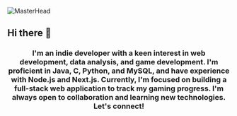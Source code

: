 ![MasterHead](https://media1.tenor.com/m/cX92mi1p-NYAAAAd/coding-anime.gif)
## Hi there 👋
<h3 align="center">I'm an indie developer with a keen interest in web development, data analysis, and game development. I'm proficient in Java, C, Python, and MySQL, and have experience with Node.js and Next.js. Currently, I'm focused on building a full-stack web application to track my gaming progress. I'm always open to collaboration and learning new technologies. Let's connect!</h3>
<!--
**273kanna/273kanna** is a ✨ _special_ ✨ repository because its `README.md` (this file) appears on your GitHub profile.

Here are some ideas to get you started:

- 🔭 I’m currently working on ...
- 🌱 I’m currently learning ...
- 👯 I’m looking to collaborate on ...
- 🤔 I’m looking for help with ...
- 💬 Ask me about ...
- 📫 How to reach me: ...
- 😄 Pronouns: ...
- ⚡ Fun fact: ...
-->

